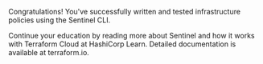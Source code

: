 Congratulations!
You've successfully written and tested infrastructure policies using the Sentinel CLI.

Continue your education by reading more about Sentinel and how it works with Terraform Cloud at HashiCorp Learn. Detailed documentation is available at terraform.io.
